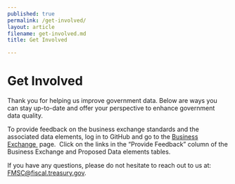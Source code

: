 ```yaml
---
published: true
permalink: /get-involved/
layout: article
filename: get-involved.md
title: Get Involved

---
```


# Get Involved

Thank you for helping us improve government data. Below are ways you can stay up-to-date and offer your perspective to enhance government data quality.

To provide feedback on the business exchange standards and the associated data elements, log in to GitHub and go to the <a href="https://bureauofthefiscalservice.github.io/federalfinancialmanagement/Busniess-Exchange/">Business Exchange&nbsp;</a> page.  Click on the links in the “Provide Feedback” column of the Business Exchange and Proposed Data elements tables.

If you have any questions, please do not hesitate to reach out to us at: <a href="mailto:FMSC@fiscal.treasury.gov?subject=Feedback on Business Exchange Standards&amp;amp;body=Business Exchange Standard: Data Element: ">FMSC@fiscal.treasury.gov</a>.

